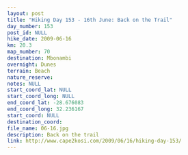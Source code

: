 ```yaml
---
layout: post
title: "Hiking Day 153 - 16th June: Back on the Trail"
day_number: 153
post_id: NULL
hike_date: 2009-06-16
km: 20.3
map_number: 70
destination: Mbonambi 
overnight: Dunes
terrain: Beach
nature_reserve: 
notes: NULL
start_coord_lat: NULL
start_coord_long: NULL
end_coord_lat: -28.676083
end_coord_long: 32.236167
start_coord: NULL
destination_coord: 
file_name: 06-16.jpg
description: Back on the trail
link: http://www.cape2kosi.com/2009/06/16/hiking-day-153/
---
```

